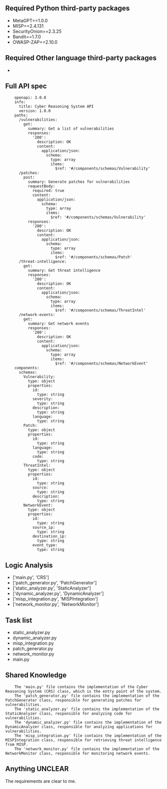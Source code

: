 ## Required Python third-party packages

- MetaGPT==1.0.0
- MISP==2.4.131
- SecurityOnion==2.3.25
- Bandit==1.7.0
- OWASP-ZAP==2.10.0

## Required Other language third-party packages

- 

## Full API spec


        openapi: 3.0.0
        info:
          title: Cyber Reasoning System API
          version: 1.0.0
        paths:
          /vulnerabilities:
            get:
              summary: Get a list of vulnerabilities
              responses:
                '200':
                  description: OK
                  content:
                    application/json:
                      schema:
                        type: array
                        items:
                          $ref: '#/components/schemas/Vulnerability'
          /patches:
            post:
              summary: Generate patches for vulnerabilities
              requestBody:
                required: true
                content:
                  application/json:
                    schema:
                      type: array
                      items:
                        $ref: '#/components/schemas/Vulnerability'
              responses:
                '200':
                  description: OK
                  content:
                    application/json:
                      schema:
                        type: array
                        items:
                          $ref: '#/components/schemas/Patch'
          /threat-intelligence:
            get:
              summary: Get threat intelligence
              responses:
                '200':
                  description: OK
                  content:
                    application/json:
                      schema:
                        type: array
                        items:
                          $ref: '#/components/schemas/ThreatIntel'
          /network-events:
            get:
              summary: Get network events
              responses:
                '200':
                  description: OK
                  content:
                    application/json:
                      schema:
                        type: array
                        items:
                          $ref: '#/components/schemas/NetworkEvent'
        components:
          schemas:
            Vulnerability:
              type: object
              properties:
                id:
                  type: string
                severity:
                  type: string
                description:
                  type: string
                language:
                  type: string
            Patch:
              type: object
              properties:
                id:
                  type: string
                language:
                  type: string
                code:
                  type: string
            ThreatIntel:
              type: object
              properties:
                id:
                  type: string
                source:
                  type: string
                description:
                  type: string
            NetworkEvent:
              type: object
              properties:
                id:
                  type: string
                source_ip:
                  type: string
                destination_ip:
                  type: string
                event_type:
                  type: string
    

## Logic Analysis

- ['main.py', 'CRS']
- ['patch_generator.py', 'PatchGenerator']
- ['static_analyzer.py', 'StaticAnalyzer']
- ['dynamic_analyzer.py', 'DynamicAnalyzer']
- ['misp_integration.py', 'MISPIntegration']
- ['network_monitor.py', 'NetworkMonitor']

## Task list

- static_analyzer.py
- dynamic_analyzer.py
- misp_integration.py
- patch_generator.py
- network_monitor.py
- main.py

## Shared Knowledge


        The 'main.py' file contains the implementation of the Cyber Reasoning System (CRS) class, which is the entry point of the system.
        The 'patch_generator.py' file contains the implementation of the PatchGenerator class, responsible for generating patches for vulnerabilities.
        The 'static_analyzer.py' file contains the implementation of the StaticAnalyzer class, responsible for analyzing code for vulnerabilities.
        The 'dynamic_analyzer.py' file contains the implementation of the DynamicAnalyzer class, responsible for analyzing applications for vulnerabilities.
        The 'misp_integration.py' file contains the implementation of the MISPIntegration class, responsible for retrieving threat intelligence from MISP.
        The 'network_monitor.py' file contains the implementation of the NetworkMonitor class, responsible for monitoring network events.
    

## Anything UNCLEAR

The requirements are clear to me.

